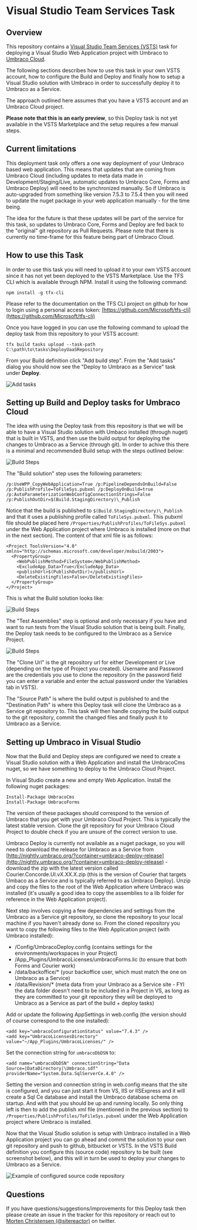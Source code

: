 # Visual Studio Team Services Task
## Overview
This repository contains a [Visual Studio Team Services (VSTS)](https://www.visualstudio.com/en-us/products/visual-studio-team-services-vs.aspx) task for deploying a Visual Studio Web Application project with Umbraco to [Umbraco Cloud](http://umbraco.com/cloud).

The following sections describes how to use this task in your own VSTS account, how to configure the Build and Deploy and finally how to setup a Visual Studio solution with Umbraco in order to successfully deploy it to Umbraco as a Service.

The approach outlined here assumes that you have a VSTS account and an Umbraco Cloud project.

**Please note that this is an early preview**, so this Deploy task is not yet available in the VSTS Marketplace and the setup requires a few manual steps.

## Current limitations
This deployment task only offers a one way deployment of your Umbraco based web application. This means that updates that are coming from Umbraco Cloud (including updates to meta data made in Development/Staging/Live, automatic updates to Umbraco Core, Forms and Umbraco Deploy) will need to be synchronized manually. So if Umbraco is auto-upgraded from something like version 7.5.3 to 7.5.4 then you will need to update the nuget package in your web application manually - for the time being.

The idea for the future is that these updates will be part of the service for this task, so updates to Umbraco Core, Forms and Deploy are fed back to the "original" git repository as Pull Requests. Please note that there is currently no time-frame for this feature being part of Umbraco Cloud.

## How to use this Task

In order to use this task you will need to upload it to your own VSTS account since it has not yet been deployed to the VSTS Marketplace.
Use the TFS CLI which is available through NPM. Install it using the following command:
```
npm install -g tfx-cli
```
Please refer to the documentation on the TFS CLI project on github for how to login using a personal access token: [https://github.com/Microsoft/tfs-cli](https://github.com/Microsoft/tfs-cli)

Once you have logged in you can use the following command to upload the deploy task from this repository to your VSTS account:
```
tfx build tasks upload --task-path C:\path\to\tasks\DeployUaaSRepository 
```

From your Build definition click "Add build step". From the "Add tasks" dialog you should now see the "Deploy to Umbraco as a Service" task under **Deploy**.

![Add tasks](Images/Add-Task-Deploy.png)

## Setting up Build and Deploy tasks for Umbraco Cloud

The idea with using the Deploy task from this repository is that we will be able to have a Visual Studio solution with Umbaco installed (through nuget) that is built in VSTS, and then use the build output for deploying the changes to Umbraco as a Service (through git).
In order to achive this there is a minimal and recommended Build setup with the steps outlined below:

![Build Steps](Images/Build-Deploy-Steps.png)

The "Build solution" step uses the following parameters:
```
/p:UseWPP_CopyWebApplication=True /p:PipelineDependsOnBuild=False /p:PublishProfile=ToFileSys.pubxml /p:DeployOnBuild=true /p:AutoParameterizationWebConfigConnectionStrings=False /p:PublishOutDir=$(Build.StagingDirectory)\_Publish
``` 
Notice that the build is published to `$(Build.StagingDirectory)\_Publish` and that it uses a publishing profile called `ToFileSys.pubxml`. This pubxml file should be placed here `/Properties/PublishProfiles/ToFileSys.pubxml` under the Web Application project where Umbraco is installed (more on that in the next section). The content of that xml file is as follows:

```
<Project ToolsVersion="4.0" xmlns="http://schemas.microsoft.com/developer/msbuild/2003">
  <PropertyGroup>
    <WebPublishMethod>FileSystem</WebPublishMethod>
    <ExcludeApp_Data>True</ExcludeApp_Data>
    <publishUrl>$(PublishOutDir)</publishUrl>
    <DeleteExistingFiles>False</DeleteExistingFiles>
  </PropertyGroup>
</Project>
```
This is what the Build solution looks like:

![Build Steps](Images/Build-configuration.png)

The "Test Assemblies" step is optional and only necessary if you have and want to run tests from the Visual Studio solution that is being built.
Finally, the Deploy task needs to be configured to the Umbraco as a Service Project.

![Build Steps](Images/Deploy-configuration.png)

The "Clone Url" is the git repository url for either Development or Live (depending on the type of Project you created).
Username and Password are the credentials you use to clone the repository (in the password field you can enter a variable and enter the actual password under the Variables tab in VSTS).

The "Source Path" is where the build output is published to and the "Destination Path" is where this Deploy task will clone the Umbraco as a Service git repository to. This task will then handle copying the build output to the git repository, commit the changed files and finally push it to Umbraco as a Service. 

## Setting up Umbraco in Visual Studio

Now that the Build and Deploy steps are configured we need to create a Visual Studio solution with a Web Application and install the UmbracoCms nuget, so we have something to deploy to the Umbraco Cloud Project.

In Visual Studio create a new and empty Web Application. Install the following nuget packages:
```
Install-Package UmbracoCms
Install-Package UmbracoForms
```
The version of these packages should correspond to the version of Umbraco that you get with your Umbraco Cloud Project. This is typically the latest stable version. Clone the git repository for your Umbraco Cloud Project to double check if you are unsure of the correct version to use.

Umbraco Deploy is currently not available as a nuget package, so you will need to download the release for Umbraco as a Service from [http://nightly.umbraco.org/?container=umbraco-deploy-release](http://nightly.umbraco.org/?container=umbraco-deploy-release) - download the zip with the latest version called Courier.Concorde.UI.vX.XX.X.zip (this is the version of Courier that targets Umbaco as a Service and is typically referred to as Umbraco Deploy).
Unzip and copy the files to the root of the Web Application where Umbraco was installed (it's usually a good idea to copy the assemblies to a lib folder for reference in the Web Application project).

Next step involves copying a few dependencies and settings from the Umbraco as a Service git repository, so clone the repository to your local machine if you haven't already done so.
From the cloned repository you want to copy the following files to the Web Application project (with Umbraco installed):
* /Config/UmbracoDeploy.config (contains settings for the environments/workspaces in your Project)
* /App_Plugins/UmbracoLicenses/umbracoForms.lic (to ensure that both Forms and Courier work)
* /data/backoffice/* (your backoffice user, which must match the one on Umbraco as a Service)
* /data/Revision/*   (meta data from your Umbraco as a Service site - FYI the data folder doesn't need to be included in a Project in VS, as long as they are committed to your git repository they will be deployed to Umbraco as a Service as part of the build + deploy tasks)

Add or update the following AppSettings in web.config (the version should of course correspond to the one installed):
```
<add key="umbracoConfigurationStatus" value="7.4.3" />
<add key="UmbracoLicensesDirectory" value="~/App_Plugins/UmbracoLicenses/" />
```

Set the connection string for `umbracoDbDSN` to:
```
<add name="umbracoDbDSN" connectionString="Data Source=|DataDirectory|\Umbraco.sdf" providerName="System.Data.SqlServerCe.4.0" />
```

Setting the version and connection string in web.config means that the site is configured, and you can just start it from VS, IIS or IISExpress and it will create a Sql Ce database and install the Umbraco database schema on startup. And with that you should be up and running locally.
So only thing left is then to add the publish xml file (mentioned in the previous section) to `/Properties/PublishProfiles/ToFileSys.pubxml` under the Web Application project where Umbraco is installed. 

Now that the Visual Studio solution is setup with Umbraco installed in a Web Application project you can go ahead and commit the solution to your own git repository and push to github, bitbucket or VSTS.
In the VSTS Build definition you configure this (source code) repository to be built (see screenshot below), and this will in turn be used to deploy your changes to Umbraco as a Service.

![Example of configured source code repository](Images/VSTS-Github-Repository.png)

## Questions

If you have questions/suggestions/improvements for this Deploy task then please create an issue in the tracker for this repository or reach out to [Morten Christensen (@sitereactor)](https://twitter.com/sitereactor) on twitter. 
